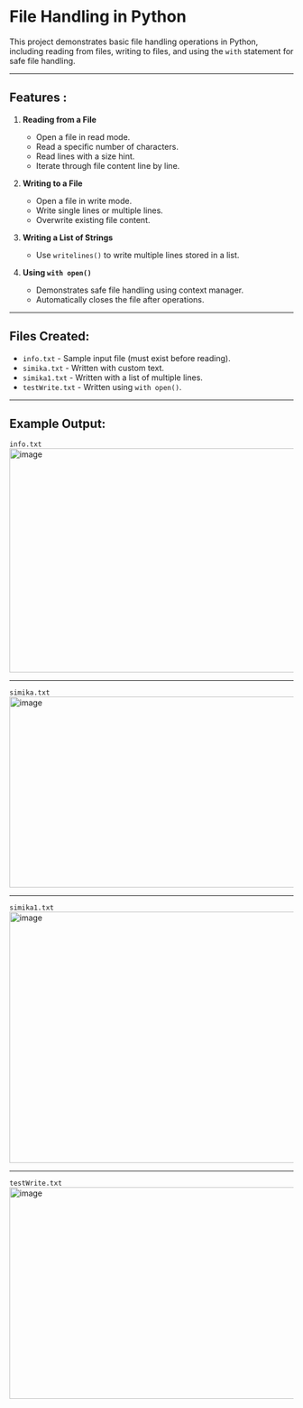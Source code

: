# File Handling in Python

This project demonstrates basic file handling operations in Python, including reading from files, writing to files, and using the `with` statement for safe file handling.

---

## Features :
1. **Reading from a File**
   - Open a file in read mode.
   - Read a specific number of characters.
   - Read lines with a size hint.
   - Iterate through file content line by line.

2. **Writing to a File**
   - Open a file in write mode.
   - Write single lines or multiple lines.
   - Overwrite existing file content.

3. **Writing a List of Strings**
   - Use `writelines()` to write multiple lines stored in a list.

4. **Using `with open()`**
   - Demonstrates safe file handling using context manager.
   - Automatically closes the file after operations.

---

##  Files Created:
- `info.txt` - Sample input file (must exist before reading).
- `simika.txt` -  Written with custom text.
- `simika1.txt` - Written with a list of multiple lines.
- `testWrite.txt` - Written using `with open()`.

---

## Example Output:
`info.txt`
<img width="1919" height="397" alt="image" src="https://github.com/user-attachments/assets/c73fd08c-df6b-4cf6-9314-b2fd548a3d9d" />

---
`simika.txt`
<img width="1918" height="338" alt="image" src="https://github.com/user-attachments/assets/e15d672f-7dce-4b88-9180-6477d9f9581f" />

---
`simika1.txt`
<img width="1919" height="445" alt="image" src="https://github.com/user-attachments/assets/6c62a145-2502-4528-9604-5aab6b49233a" />

---
`testWrite.txt`
<img width="1915" height="375" alt="image" src="https://github.com/user-attachments/assets/58654044-d576-47a1-8422-9162f6502590" />
